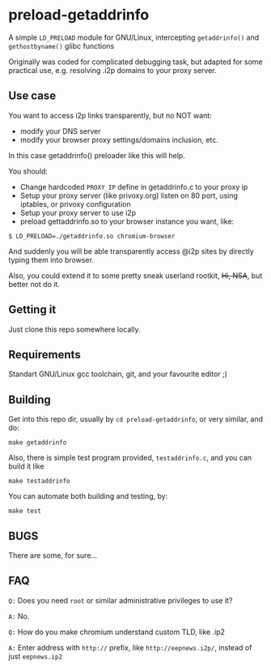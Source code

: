 preload-getaddrinfo
===================

A simple `LD_PRELOAD` module for GNU/Linux, intercepting `getaddrinfo()` and `gethostbyname()` glibc functions

Originally was coded for complicated debugging task, but adapted 
for some practical use, e.g. resolving .i2p domains to your proxy server.

Use case
--------
You want to access i2p links transparently, but no NOT want:
- modify your DNS server
- modify your browser proxy settings/domains inclusion, etc.

In this case getaddrinfo() preloader like this will help.

You should:
- Change hardcoded `PROXY_IP` define in getaddrinfo.c to your proxy ip
- Setup your proxy server (like privoxy.org) listen on 80 port, using iptables, or privoxy configuration
- Setup your proxy server to use i2p
- preload gettaddrinfo.so to your browser instance you want, like:
````
$ LD_PRELOAD=./getaddrinfo.so chromium-browser
````

And suddenly you will be able transparently access @i2p sites by directly typing them into browser.
 
Also, you could extend it to some pretty sneak userland rootkit, ~~Hi, NSA~~, but better not do it.

Getting it
----------
Just clone this repo somewhere locally.

Requirements
------------
Standart GNU/Linux gcc toolchain, git, and your favourite editor ;)


Building
--------
Get into this repo dir, usually by `cd preload-getaddrinfo`, or very similar, and do:
````
make getaddrinfo
````

Also, there is simple test program provided, `testaddrinfo.c`, and you can build it like

````
make testaddrinfo
````

You can automate both building and testing, by:
````
make test
````

BUGS
------------
There are some, for sure...


FAQ
---
`Q:` Does you need `root` or similar administrative privileges to use it?

`A:` No.

`Q:` How do you make chromium understand custom TLD, like .ip2

`A:` Enter address with `http://` prefix, like `http://eepnews.i2p/`, instead of just `eepnews.ip2`

